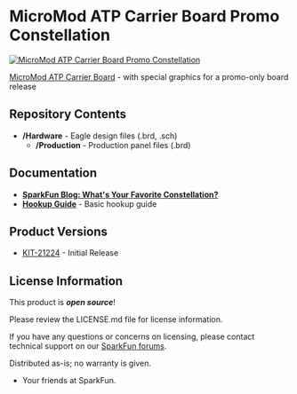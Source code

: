 MicroMod ATP Carrier Board Promo Constellation
========================================

[![MicroMod ATP Carrier Board Promo Constellation](https://cdn.sparkfun.com//assets/parts/2/0/9/9/3/21224_KIT-_02.jpg)](https://www.sparkfun.com/products/21224)

[MicroMod ATP Carrier Board](https://www.sparkfun.com/products/21224)  - with special graphics for a promo-only board release


Repository Contents
-------------------

* **/Hardware** - Eagle design files (.brd, .sch)
  * **/Production** - Production panel files (.brd)

Documentation
--------------
* **[SparkFun Blog: What's Your Favorite Constellation?](https://www.sparkfun.com/news/5462)** 
* **[Hookup Guide](https://learn.sparkfun.com/tutorials/micromod-all-the-pins-atp-carrier-board)** - Basic hookup guide

Product Versions
----------------
* [KIT-21224](https://www.sparkfun.com/products/21224) - Initial Release

License Information
-------------------

This product is _**open source**_! 

Please review the LICENSE.md file for license information. 

If you have any questions or concerns on licensing, please contact technical support on our [SparkFun forums](https://forum.sparkfun.com/viewforum.php?f=152).

Distributed as-is; no warranty is given.

- Your friends at SparkFun.

_<COLLABORATION CREDIT>_

